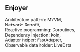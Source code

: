 ## Enjoyer
Architecture pattern: MVVM,<br>
Network: Retrofit,<br>
Reactive programming: Coroutines,<br>
Dependency injection: Koin,<br>
Adapter helper: FastAdapter,<br>
Observable data holder: LiveData<br>
